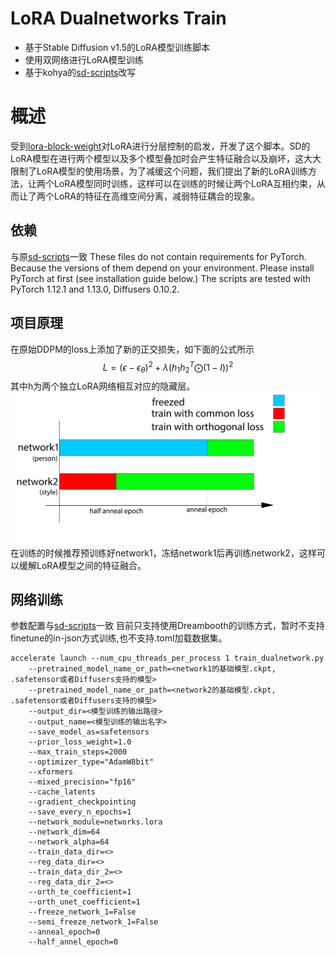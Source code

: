 # LoRA Dualnetworks Train
- 基于Stable Diffusion v1.5的LoRA模型训练脚本
- 使用双网络进行LoRA模型训练
- 基于kohya的[sd-scripts](https://github.com/kohya-ss/sd-scripts)改写

# 概述
受到[lora-block-weight](https://raw.githubusercontent.com/hako-mikan/sd-webui-lora-block-weight/)对LoRA进行分层控制的启发，开发了这个脚本。SD的LoRA模型在进行两个模型以及多个模型叠加时会产生特征融合以及崩坏，这大大限制了LoRA模型的使用场景，为了减缓这个问题，我们提出了新的LoRA训练方法，让两个LoRA模型同时训练，这样可以在训练的时候让两个LoRA互相约束，从而让了两个LoRA的特征在高维空间分离，减弱特征耦合的现象。

## 依赖
与原[sd-scripts](https://github.com/kohya-ss/sd-scripts)一致
These files do not contain requirements for PyTorch. Because the versions of them depend on your environment. Please install PyTorch at first (see installation guide below.)
The scripts are tested with PyTorch 1.12.1 and 1.13.0, Diffusers 0.10.2.

## 项目原理
在原始DDPM的loss上添加了新的正交损失，如下面的公式所示
$$
L = (\epsilon - \epsilon_\theta)^2 + \lambda (h_1h_2^T\bigodot(1-I))^2
$$
其中h为两个独立LoRA网络相互对应的隐藏层。
![](/img/dualnetwork.jpg)
在训练的时候推荐预训练好network1，冻结network1后再训练network2，这样可以缓解LoRA模型之间的特征融合。


## 网络训练
参数配置与[sd-scripts](https://github.com/kohya-ss/sd-scripts)一致
目前只支持使用Dreambooth的训练方式，暂时不支持finetune的in-json方式训练,也不支持.toml加载数据集。
```
accelerate launch --num_cpu_threads_per_process 1 train_dualnetwork.py
    --pretrained_model_name_or_path=<network1的基础模型.ckpt, .safetensor或者Diffusers支持的模型>
    --pretrained_model_name_or_path=<network2的基础模型.ckpt, .safetensor或者Diffusers支持的模型>
    --output_dir=<模型训练的输出路径>  
    --output_name=<模型训练的输出名字>
    --save_model_as=safetensors
    --prior_loss_weight=1.0 
    --max_train_steps=2000
    --optimizer_type="AdamW8bit" 
    --xformers 
    --mixed_precision="fp16" 
    --cache_latents 
    --gradient_checkpointing
    --save_every_n_epochs=1 
    --network_module=networks.lora
    --network_dim=64
    --network_alpha=64
    --train_data_dir=<>
    --reg_data_dir=<>
    --train_data_dir_2=<>
    --reg_data_dir_2=<>
    --orth_te_coefficient=1
    --orth_unet_coefficient=1
    --freeze_network_1=False
    --semi_freeze_network_1=False
    --anneal_epoch=0
    --half_annel_epoch=0
```